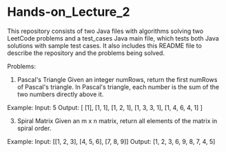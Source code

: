 # Hands-on_Lecture_2
This repository consists of two Java files with algorithms solving two LeetCode problems and a test_cases Java main file, which tests both Java solutions with sample test cases. It also includes this README file to describe the repository and the problems being solved.

Problems:
1. Pascal's Triangle
Given an integer numRows, return the first numRows of Pascal's triangle. In Pascal's triangle, each number is the sum of the two numbers directly above it.

Example: 
Input: 5
Output:
[
 [1],
 [1, 1],
 [1, 2, 1],
 [1, 3, 3, 1],
 [1, 4, 6, 4, 1]
]

3. Spiral Matrix
Given an m x n matrix, return all elements of the matrix in spiral order.

Example:
Input: 
[[1, 2, 3],
 [4, 5, 6],
 [7, 8, 9]]
Output: [1, 2, 3, 6, 9, 8, 7, 4, 5]
